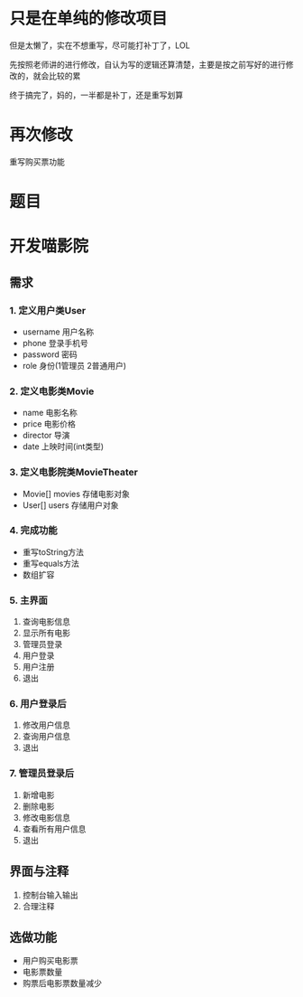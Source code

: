 # 只是在单纯的修改项目
但是太懒了，实在不想重写，尽可能打补丁了，LOL

先按照老师讲的进行修改，自认为写的逻辑还算清楚，主要是按之前写好的进行修改的，就会比较的累

终于搞完了，妈的，一半都是补丁，还是重写划算

# 再次修改
重写购买票功能

# 题目


# 开发喵影院 

## 需求

### 1. 定义用户类User

- username 用户名称
- phone 登录手机号
- password 密码
- role 身份(1管理员 2普通用户)

### 2. 定义电影类Movie

- name 电影名称
- price 电影价格
- director 导演  
- date 上映时间(int类型)

### 3. 定义电影院类MovieTheater

- Movie[] movies 存储电影对象
- User[] users 存储用户对象

### 4. 完成功能  

- 重写toString方法
- 重写equals方法
- 数组扩容

### 5. 主界面

1. 查询电影信息
2. 显示所有电影  
3. 管理员登录
4. 用户登录
5. 用户注册
6. 退出

### 6. 用户登录后

1. 修改用户信息
2. 查询用户信息
3. 退出

### 7. 管理员登录后 

1. 新增电影
2. 删除电影
3. 修改电影信息
4. 查看所有用户信息
5. 退出

## 界面与注释

1. 控制台输入输出
2. 合理注释

## 选做功能

- 用户购买电影票
- 电影票数量
- 购票后电影票数量减少



